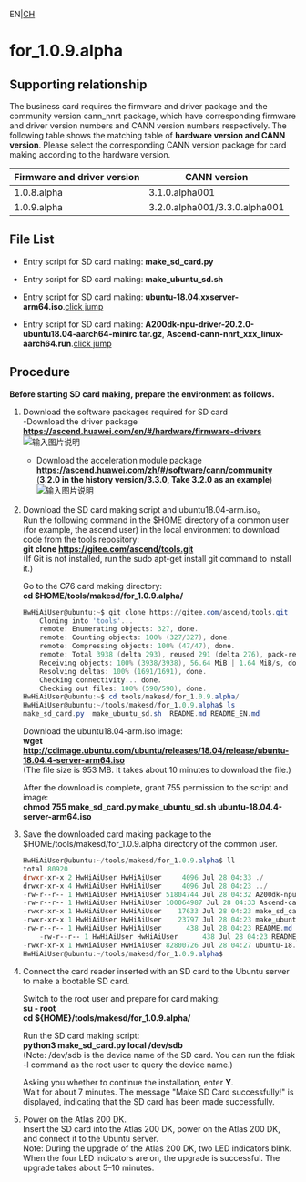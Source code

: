 EN|[CH](README.md)

# for_1.0.9.alpha

## Supporting relationship

The business card requires the firmware and driver package and the community version cann_nnrt package, which have corresponding firmware and driver version numbers and CANN version numbers respectively.
The following table shows the matching table of **hardware version and CANN version**. Please select the corresponding CANN version package for card making according to the hardware version.

| Firmware and driver version | CANN version |
|---|---|
|  1.0.8.alpha |  3.1.0.alpha001 |
|  1.0.9.alpha |  3.2.0.alpha001/3.3.0.alpha001 |

## File List

- Entry script for SD card making: **make_sd_card.py**

- Entry script for SD card making: **make_ubuntu_sd.sh**

- Entry script for SD card making: **ubuntu-18.04.xxserver-arm64.iso**.[click jump](http://cdimage.ubuntu.com/ubuntu/releases/18.04/release/)

- Entry script for SD card making: **A200dk-npu-driver-20.2.0-ubuntu18.04-aarch64-minirc.tar.gz**, **Ascend-cann-nnrt_xxx_linux-aarch64.run**.[click jump](https://www.huaweicloud.com/ascend/resource/Software)

## Procedure

**Before starting SD card making, prepare the environment as follows.**

1. Download the software packages required for SD card    
   -Download the driver package 
	**https://ascend.huawei.com/en/#/hardware/firmware-drivers**  
        ![输入图片说明](https://images.gitee.com/uploads/images/2021/0316/141137_996f972b_7985487.png "屏幕截图.png")  
   - Download the acceleration module package    
        **https://ascend.huawei.com/zh/#/software/cann/community**   (**3.2.0 in the history version/3.3.0, Take 3.2.0 as an example**)    
        ![输入图片说明](https://images.gitee.com/uploads/images/2021/0316/134749_e7061f53_7985487.png "屏幕截图.png")   


2. Download the SD card making script and ubuntu18.04-arm.iso。  
	Run the following command in the $HOME directory of a common user (for example, the ascend user) in the local environment to download code from the tools repository:  
	**git clone https://gitee.com/ascend/tools.git**  
	(If Git is not installed, run the sudo apt-get install git command to install it.)  

	Go to the C76 card making directory:  
	**cd $HOME/tools/makesd/for_1.0.9.alpha/**  
	```powershell  
	HwHiAiUser@ubuntu:~$ git clone https://gitee.com/ascend/tools.git
        Cloning into 'tools'...
        remote: Enumerating objects: 327, done.
        remote: Counting objects: 100% (327/327), done.
        remote: Compressing objects: 100% (47/47), done.
        remote: Total 3938 (delta 293), reused 291 (delta 276), pack-reused 3611
        Receiving objects: 100% (3938/3938), 56.64 MiB | 1.64 MiB/s, done.
        Resolving deltas: 100% (1691/1691), done.
        Checking connectivity... done.
        Checking out files: 100% (590/590), done.
	HwHiAiUser@ubuntu:~$ cd tools/makesd/for_1.0.9.alpha/
	HwHiAiUser@ubuntu:~/tools/makesd/for_1.0.9.alpha$ ls
	make_sd_card.py  make_ubuntu_sd.sh  README.md README_EN.md
	```  
	Download the ubuntu18.04-arm.iso image:  
	**wget http://cdimage.ubuntu.com/ubuntu/releases/18.04/release/ubuntu-18.04.4-server-arm64.iso**  
	(The file size is 953 MB. It takes about 10 minutes to download the file.)  
	
	After the download is complete, grant 755 permission to the script and image:  
	**chmod 755 make_sd_card.py make_ubuntu_sd.sh ubuntu-18.04.4-server-arm64.iso**  
	
3. Save the downloaded card making package to the $HOME/tools/makesd/for_1.0.9.alpha directory of the common user.     
	```powershell  
	HwHiAiUser@ubuntu:~/tools/makesd/for_1.0.9.alpha$ ll
	total 80920
	drwxr-xr-x 2 HwHiAiUser HwHiAiUser     4096 Jul 28 04:33 ./
	drwxr-xr-x 4 HwHiAiUser HwHiAiUser     4096 Jul 28 04:23 ../
	-rw-r--r-- 1 HwHiAiUser HwHiAiUser 51804744 Jul 28 04:32 A200dk-npu-driver-20.2.0-ubuntu18.04-aarch64-minirc.tar.gz
	-rw-r--r-- 1 HwHiAiUser HwHiAiUser 100064987 Jul 28 04:33 Ascend-cann-nnrt_20.2.alpha001_linux-aarch64.run
	-rwxr-xr-x 1 HwHiAiUser HwHiAiUser    17633 Jul 28 04:23 make_sd_card.py*
	-rwxr-xr-x 1 HwHiAiUser HwHiAiUser    23797 Jul 28 04:23 make_ubuntu_sd.sh*
	-rw-r--r-- 1 HwHiAiUser HwHiAiUser      438 Jul 28 04:23 README.md
        -rw-r--r-- 1 HwHiAiUser HwHiAiUser      438 Jul 28 04:23 README_EN.md
	-rwxr-xr-x 1 HwHiAiUser HwHiAiUser 82800726 Jul 28 04:27 ubuntu-18.04.4-server-arm64.iso*
	HwHiAiUser@ubuntu:~/tools/makesd/for_1.0.9.alpha$ 
	```  
4. Connect the card reader inserted with an SD card to the Ubuntu server to make a bootable SD card.  

	Switch to the root user and prepare for card making:  
	**su - root**    
        **cd ${HOME}/tools/makesd/for_1.0.9.alpha/**

	Run the SD card making script:  
	**python3 make_sd_card.py local /dev/sdb**  
	(Note: /dev/sdb is the device name of the SD card. You can run the fdisk -l command as the root user to query the device name.)  

	Asking you whether to continue the installation, enter **Y**.  
	Wait for about 7 minutes. The message "Make SD Card successfully!" is displayed, indicating that the SD card has been made successfully.  
	
5. Power on the Atlas 200 DK.  
	Insert the SD card into the Atlas 200 DK, power on the Atlas 200 DK, and connect it to the Ubuntu server.  
	Note: During the upgrade of the Atlas 200 DK, two LED indicators blink. When the four LED indicators are on, the upgrade is successful. The upgrade takes about 5–10 minutes.  